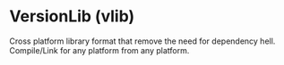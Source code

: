 # VersionLib (vlib)

Cross platform library format that remove the need for dependency hell. Compile/Link for any platform from any platform.

